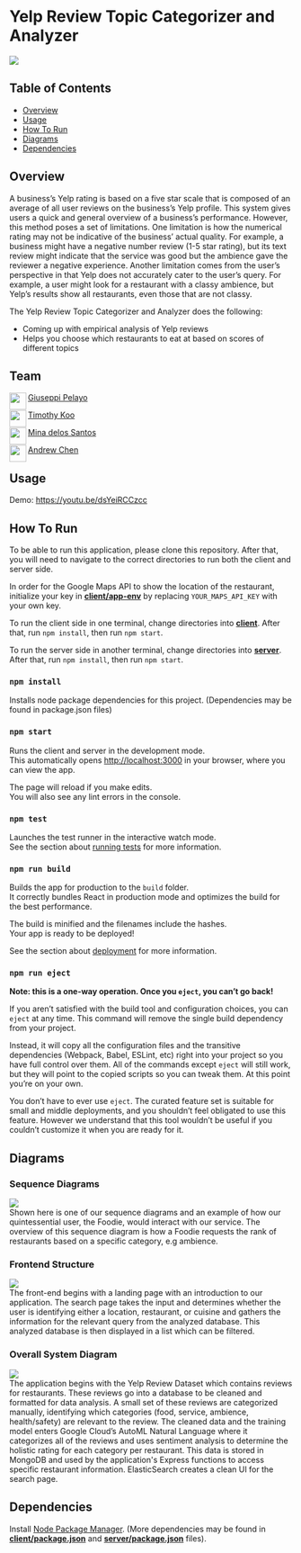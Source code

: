 # Yelp Review Topic Categorizer and Analyzer

![](images/landing.jpg)

## Table of Contents
- [Overview](#overview)
- [Usage](#usage)
- [How To Run](#how-to-run)
- [Diagrams](#diagrams)
- [Dependencies](#dependencies)

## Overview
A business’s Yelp rating is based on a five star scale that is composed of an average of all user reviews on the business’s Yelp profile. This system gives users a quick and general overview of a business’s performance. However, this method poses a set of limitations. One limitation is how the numerical rating may not be indicative of the business’ actual quality. For example, a business might have a negative number review (1-5 star rating), but its text review might indicate that the service was good but the ambience gave the reviewer a negative experience. Another limitation comes from the user’s perspective in that Yelp does not accurately cater to the user’s query. For example, a user might look for a restaurant with a classy ambience, but Yelp’s results show all restaurants, even those that are not classy.

The Yelp Review Topic Categorizer and Analyzer does the following:

- Coming up with empirical analysis of Yelp reviews
- Helps you choose which restaurants to eat at based on scores of different topics


## Team
<a href="https://github.com/giuseppi" target="_blank"><img src="https://github.com/giuseppi.png?size=40" align="left" height="30px">Giuseppi Pelayo </a>

<a href="https://github.com/TimothyKool" target="_blank"><img src="https://github.com/TimothyKool.png?size=40" align="left" height="30px">Timothy Koo </a>

<a href="https://github.com/dlscarmina" target="_blank"><img src="https://github.com/dlscarmina.png?size=40" align="left" height="30px">Mina delos Santos </a>

<a href="https://github.com/andrewrchen05" target="_blank"><img src="https://github.com/andrewrchen05.png?size=40" align="left" height="30px">Andrew Chen </a>


## Usage
Demo: https://youtu.be/dsYeiRCCzcc

<Screenshot of application>

## How To Run

To be able to run this application, please clone this repository. After that, you will need to navigate to the correct directories to run both the client and server side.

In order for the Google Maps API to show the location of the restaurant, initialize your key in **[client/app-env](https://github.com/CS178A-B/final-project-cool-team/blob/master/client/app-env)** by replacing `YOUR_MAPS_API_KEY` with your own key.

To run the client side in one terminal, change directories into **[client](https://github.com/CS178A-B/final-project-cool-team/blob/master/client/)**. After that, run `npm install`, then run `npm start`.

To run the server side in another terminal, change directories into **[server](https://github.com/CS178A-B/final-project-cool-team/blob/master/client/)**. After that, run `npm install`, then run `npm start`.

### `npm install`

Installs node package dependencies for this project. (Dependencies may be found in package.json files)

### `npm start`

Runs the client and server in the development mode.<br />
This automatically opens [http://localhost:3000](http://localhost:3000) in your browser, where you can view the app.

The page will reload if you make edits.<br />
You will also see any lint errors in the console.

### `npm test`

Launches the test runner in the interactive watch mode.<br />
See the section about [running tests](https://facebook.github.io/create-react-app/docs/running-tests) for more information.

### `npm run build`

Builds the app for production to the `build` folder.<br />
It correctly bundles React in production mode and optimizes the build for the best performance.

The build is minified and the filenames include the hashes.<br />
Your app is ready to be deployed!

See the section about [deployment](https://facebook.github.io/create-react-app/docs/deployment) for more information.

### `npm run eject`

**Note: this is a one-way operation. Once you `eject`, you can’t go back!**

If you aren’t satisfied with the build tool and configuration choices, you can `eject` at any time. This command will remove the single build dependency from your project.

Instead, it will copy all the configuration files and the transitive dependencies (Webpack, Babel, ESLint, etc) right into your project so you have full control over them. All of the commands except `eject` will still work, but they will point to the copied scripts so you can tweak them. At this point you’re on your own.

You don’t have to ever use `eject`. The curated feature set is suitable for small and middle deployments, and you shouldn’t feel obligated to use this feature. However we understand that this tool wouldn’t be useful if you couldn’t customize it when you are ready for it.

## Diagrams

### Sequence Diagrams

![](images/SeqDiag1.png)<br />
Shown here is one of our sequence diagrams and an example of how our quintessential user, the Foodie, would interact with our service. The overview of this sequence diagram is how a Foodie requests the rank of restaurants based on a specific category, e.g ambience.

### Frontend Structure

![](images/search.jpg)<br />
The front-end begins with a landing page with an introduction to our application. The search page takes the input and determines whether the user is identifying either a location, restaurant, or cuisine and gathers the information for the relevant query from the analyzed database. This analyzed database is then displayed in a list which can be filtered.

### Overall System Diagram

![](images/systemDiagram.jpg)<br />
The application begins with the Yelp Review Dataset which contains reviews for restaurants. These reviews go into a database to be cleaned and formatted for data analysis. A small set of these reviews are categorized manually, identifying which categories (food, service, ambience, health/safety) are relevant to the review. The cleaned data and the training model enters Google Cloud’s AutoML Natural Language where it categorizes all of the reviews and uses sentiment analysis to determine the holistic rating for each category per restaurant. This data is stored in MongoDB and used by the application's Express functions to access specific restaurant information. ElasticSearch creates a clean UI for the search page.

## Dependencies

Install [Node Package Manager](https://www.npmjs.com/get-npm). (More dependencies may be found in **[client/package.json](https://github.com/CS178A-B/final-project-cool-team/blob/master/client/package.json)** and **[server/package.json](https://github.com/CS178A-B/final-project-cool-team/blob/master/server/package.json)** files).

